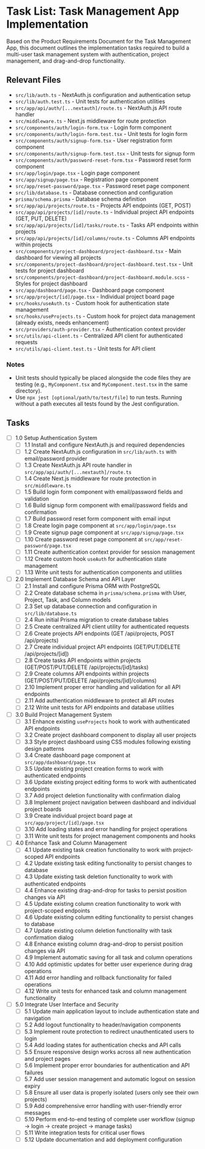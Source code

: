 # Task List: Task Management App Implementation

Based on the Product Requirements Document for the Task Management App, this document outlines the implementation tasks required to build a multi-user task management system with authentication, project management, and drag-and-drop functionality.

## Relevant Files

- `src/lib/auth.ts` - NextAuth.js configuration and authentication setup
- `src/lib/auth.test.ts` - Unit tests for authentication utilities
- `src/app/api/auth/[...nextauth]/route.ts` - NextAuth.js API route handler
- `src/middleware.ts` - Next.js middleware for route protection
- `src/components/auth/login-form.tsx` - Login form component
- `src/components/auth/login-form.test.tsx` - Unit tests for login form
- `src/components/auth/signup-form.tsx` - User registration form component
- `src/components/auth/signup-form.test.tsx` - Unit tests for signup form
- `src/components/auth/password-reset-form.tsx` - Password reset form component
- `src/app/login/page.tsx` - Login page component
- `src/app/signup/page.tsx` - Registration page component
- `src/app/reset-password/page.tsx` - Password reset page component
- `src/lib/database.ts` - Database connection and configuration
- `prisma/schema.prisma` - Database schema definition
- `src/app/api/projects/route.ts` - Projects API endpoints (GET, POST)
- `src/app/api/projects/[id]/route.ts` - Individual project API endpoints (GET, PUT, DELETE)
- `src/app/api/projects/[id]/tasks/route.ts` - Tasks API endpoints within projects
- `src/app/api/projects/[id]/columns/route.ts` - Columns API endpoints within projects
- `src/components/project-dashboard/project-dashboard.tsx` - Main dashboard for viewing all projects
- `src/components/project-dashboard/project-dashboard.test.tsx` - Unit tests for project dashboard
- `src/components/project-dashboard/project-dashboard.module.scss` - Styles for project dashboard
- `src/app/dashboard/page.tsx` - Dashboard page component
- `src/app/project/[id]/page.tsx` - Individual project board page
- `src/hooks/useAuth.ts` - Custom hook for authentication state management
- `src/hooks/useProjects.ts` - Custom hook for project data management (already exists, needs enhancement)
- `src/providers/auth-provider.tsx` - Authentication context provider
- `src/utils/api-client.ts` - Centralized API client for authenticated requests
- `src/utils/api-client.test.ts` - Unit tests for API client

### Notes

- Unit tests should typically be placed alongside the code files they are testing (e.g., `MyComponent.tsx` and `MyComponent.test.tsx` in the same directory).
- Use `npx jest [optional/path/to/test/file]` to run tests. Running without a path executes all tests found by the Jest configuration.

## Tasks

- [ ] 1.0 Setup Authentication System
  - [ ] 1.1 Install and configure NextAuth.js and required dependencies
  - [ ] 1.2 Create NextAuth.js configuration in `src/lib/auth.ts` with email/password provider
  - [ ] 1.3 Create NextAuth.js API route handler in `src/app/api/auth/[...nextauth]/route.ts`
  - [ ] 1.4 Create Next.js middleware for route protection in `src/middleware.ts`
  - [ ] 1.5 Build login form component with email/password fields and validation
  - [ ] 1.6 Build signup form component with email/password fields and confirmation
  - [ ] 1.7 Build password reset form component with email input
  - [ ] 1.8 Create login page component at `src/app/login/page.tsx`
  - [ ] 1.9 Create signup page component at `src/app/signup/page.tsx`
  - [ ] 1.10 Create password reset page component at `src/app/reset-password/page.tsx`
  - [ ] 1.11 Create authentication context provider for session management
  - [ ] 1.12 Create custom hook `useAuth` for authentication state management
  - [ ] 1.13 Write unit tests for authentication components and utilities

- [ ] 2.0 Implement Database Schema and API Layer
  - [ ] 2.1 Install and configure Prisma ORM with PostgreSQL
  - [ ] 2.2 Create database schema in `prisma/schema.prisma` with User, Project, Task, and Column models
  - [ ] 2.3 Set up database connection and configuration in `src/lib/database.ts`
  - [ ] 2.4 Run initial Prisma migration to create database tables
  - [ ] 2.5 Create centralized API client utility for authenticated requests
  - [ ] 2.6 Create projects API endpoints (GET /api/projects, POST /api/projects)
  - [ ] 2.7 Create individual project API endpoints (GET/PUT/DELETE /api/projects/[id])
  - [ ] 2.8 Create tasks API endpoints within projects (GET/POST/PUT/DELETE /api/projects/[id]/tasks)
  - [ ] 2.9 Create columns API endpoints within projects (GET/POST/PUT/DELETE /api/projects/[id]/columns)
  - [ ] 2.10 Implement proper error handling and validation for all API endpoints
  - [ ] 2.11 Add authentication middleware to protect all API routes
  - [ ] 2.12 Write unit tests for API endpoints and database utilities

- [ ] 3.0 Build Project Management System
  - [ ] 3.1 Enhance existing `useProjects` hook to work with authenticated API endpoints
  - [ ] 3.2 Create project dashboard component to display all user projects
  - [ ] 3.3 Style project dashboard using CSS modules following existing design patterns
  - [ ] 3.4 Create dashboard page component at `src/app/dashboard/page.tsx`
  - [ ] 3.5 Update existing project creation forms to work with authenticated endpoints
  - [ ] 3.6 Update existing project editing forms to work with authenticated endpoints
  - [ ] 3.7 Add project deletion functionality with confirmation dialog
  - [ ] 3.8 Implement project navigation between dashboard and individual project boards
  - [ ] 3.9 Create individual project board page at `src/app/project/[id]/page.tsx`
  - [ ] 3.10 Add loading states and error handling for project operations
  - [ ] 3.11 Write unit tests for project management components and hooks

- [ ] 4.0 Enhance Task and Column Management
  - [ ] 4.1 Update existing task creation functionality to work with project-scoped API endpoints
  - [ ] 4.2 Update existing task editing functionality to persist changes to database
  - [ ] 4.3 Update existing task deletion functionality to work with authenticated endpoints
  - [ ] 4.4 Enhance existing drag-and-drop for tasks to persist position changes via API
  - [ ] 4.5 Update existing column creation functionality to work with project-scoped endpoints
  - [ ] 4.6 Update existing column editing functionality to persist changes to database
  - [ ] 4.7 Update existing column deletion functionality with task confirmation dialog
  - [ ] 4.8 Enhance existing column drag-and-drop to persist position changes via API
  - [ ] 4.9 Implement automatic saving for all task and column operations
  - [ ] 4.10 Add optimistic updates for better user experience during drag operations
  - [ ] 4.11 Add error handling and rollback functionality for failed operations
  - [ ] 4.12 Write unit tests for enhanced task and column management functionality

- [ ] 5.0 Integrate User Interface and Security
  - [ ] 5.1 Update main application layout to include authentication state and navigation
  - [ ] 5.2 Add logout functionality to header/navigation components
  - [ ] 5.3 Implement route protection to redirect unauthenticated users to login
  - [ ] 5.4 Add loading states for authentication checks and API calls
  - [ ] 5.5 Ensure responsive design works across all new authentication and project pages
  - [ ] 5.6 Implement proper error boundaries for authentication and API failures
  - [ ] 5.7 Add user session management and automatic logout on session expiry
  - [ ] 5.8 Ensure all user data is properly isolated (users only see their own projects)
  - [ ] 5.9 Add comprehensive error handling with user-friendly error messages
  - [ ] 5.10 Perform end-to-end testing of complete user workflow (signup → login → create project → manage tasks)
  - [ ] 5.11 Write integration tests for critical user flows
  - [ ] 5.12 Update documentation and add deployment configuration
